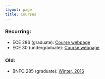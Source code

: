 ```yaml
---
layout: page
title: Courses
---
```


### Recurring:

* ECE 286 (graduate): [Course webpage](https://sites.google.com/a/eng.ucsd.edu/ece286)
* ECE 30 (undergraduate):  [Course webpage](https://sites.google.com/a/eng.ucsd.edu/ece-30/)


### Old:
* BNFO 285 (graduate): [Winter, 2016](https://sites.google.com/a/eng.ucsd.edu/bnfo285wi2016/home/syllabus)
